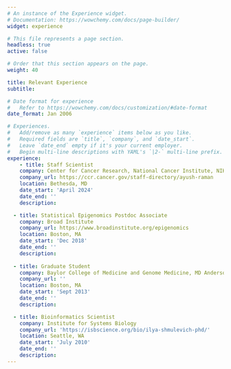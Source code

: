 ```yaml
---
# An instance of the Experience widget.
# Documentation: https://wowchemy.com/docs/page-builder/
widget: experience

# This file represents a page section.
headless: true
active: false

# Order that this section appears on the page.
weight: 40

title: Relevant Experience
subtitle:

# Date format for experience
#   Refer to https://wowchemy.com/docs/customization/#date-format
date_format: Jan 2006

# Experiences.
#   Add/remove as many `experience` items below as you like.
#   Required fields are `title`, `company`, and `date_start`.
#   Leave `date_end` empty if it's your current employer.
#   Begin multi-line descriptions with YAML's `|2-` multi-line prefix.
experience:
    - title: Staff Scientist
    company: Center for Cancer Research, National Cancer Institute, NIH
    company_url: https://ccr.cancer.gov/staff-directory/ayush-raman
    location: Bethesda, MD
    date_start: 'April 2024'
    date_end: ''
    description: 

  - title: Statistical Epigenomics Postdoc Associate 
    company: Broad Institute
    company_url: https://www.broadinstitute.org/epigenomics
    location: Boston, MA
    date_start: 'Dec 2018'
    date_end: ''
    description: 
  
  - title: Graduate Student 
    company: Baylor College of Medicine and Genome Medicine, MD Anderson Cancer Center
    company_url: ''
    location: Boston, MA
    date_start: 'Sept 2013'
    date_end: ''
    description: 

  - title: Bioinformatics Scientist
    company: Institute for Systems Biology 
    company_url: 'https://isbscience.org/bio/ilya-shmulevich-phd/'
    location: Seattle, WA
    date_start: 'July 2010'
    date_end: ''
    description:
---
```

